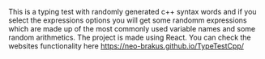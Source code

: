 This is a typing test with randomly generated c++ syntax words and if you select the expressions options you will get some randomm expressions which are made up of the most commonly used variable names and some random arithmetics.
The project is made using React.
You can check the websites functionality here https://neo-brakus.github.io/TypeTestCpp/

